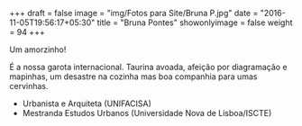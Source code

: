 +++
draft = false
image = "img/Fotos para Site/Bruna P.jpg"
date = "2016-11-05T19:56:17+05:30"
title = "Bruna Pontes"
showonlyimage = false
weight = 94
+++

Um amorzinho!
<!--more-->

É a nossa garota internacional.
Taurina avoada, afeição por diagramação e mapinhas, um desastre na cozinha mas boa companhia para umas cervinhas.

* Urbanista e Arquiteta (UNIFACISA)
* Mestranda Estudos Urbanos (Universidade Nova de Lisboa/ISCTE)
